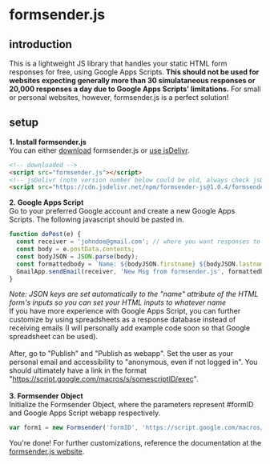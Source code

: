 # formsender.js

## introduction
This is a lightweight JS library that handles your static HTML form responses for free, using Google Apps Scripts.
<strong>This should not be used for websites expecting generally more than 30 simulataneous responses or 20,000 responses a day due to Google Apps Scripts' limitations.</strong> For small or personal websites, however, formsender.js is a perfect solution!

## setup
<strong>1. Install formsender.js</strong>
<br>
You can either <a href="https://raw.githubusercontent.com/dseum22/formsender-js/main/formsender.js">download</a> formsender.js or <a href="https://www.jsdelivr.com/package/npm/formsender-js">use jsDelivr</a>.
```html
<!-- downloaded -->
<script src="formsender.js"></script>
<!-- jsDelivr (note version number below could be old, always check jsDelivr link above for most recent) -->
<script src="https://cdn.jsdelivr.net/npm/formsender-js@1.0.4/formsender.min.js"></script>
```
<strong>2. Google Apps Script</strong>
<br>
Go to your preferred Google account and create a new Google Apps Scripts. The following javascript should be pasted in.
```js
function doPost(e) {
  const receiver = 'johndoe@gmail.com'; // where you want responses to be sent
  const body = e.postData.contents; 
  const bodyJSON = JSON.parse(body);
  const formattedbody = `Name: ${bodyJSON.firstname} ${bodyJSON.lastname}\nEmail: ${bodyJSON.email}\nMessage:\n${bodyJSON.message}`;
  GmailApp.sendEmail(receiver, 'New Msg from formsender.js', formattedbody);
}
```
*Note: JSON keys are set automatically to the "name" attribute of the HTML form's inputs so you can set your HTML inputs to whatever name*
<br>
If you have more experience with Google Apps Script, you can further customize by using spreadsheets as a response database instead of receiving emails (I will personally add example code soon so that Google spreadsheet can be used).
<br>
<br>
After, go to "Publish" and "Publish as webapp". Set the user as your personal email and accessibility to "anonymous, even if not logged in".
You should ultimately have a link in the format "https://script.google.com/macros/s/somescriptID/exec".
<br>
<br>
<strong>3. Formsender Object</strong>
<br>
Initialize the Formsender Object, where the parameters represent #formID and Google Apps Script webapp respectively.
```js
var form1 = new Formsender('formID', 'https://script.google.com/macros/s/somescriptID/exec');
```
You're done! For further customizations, reference the documentation at the <a href="https://dseum22.github.io/formsender-js/" target="_blank">formsender.js website</a>.
